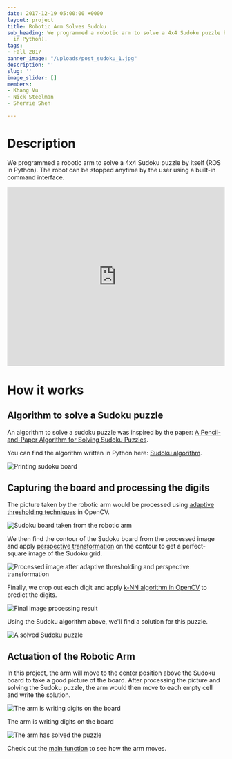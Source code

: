```yaml
---
date: 2017-12-19 05:00:00 +0000
layout: project
title: Robotic Arm Solves Sudoku
sub_heading: We programmed a robotic arm to solve a 4x4 Sudoku puzzle by itself (ROS
  in Python).
tags:
- Fall 2017
banner_image: "/uploads/post_sudoku_1.jpg"
description: ''
slug: ''
image_slider: []
members:
- Khang Vu
- Nick Steelman
- Sherrie Shen

---
```

# Description

We programmed a robotic arm to solve a 4x4 Sudoku puzzle by itself (ROS in Python). The robot can be stopped anytime by the user using a built-in command interface.

<iframe width="100%" height="415" src="https://www.youtube.com/embed/idnPBx4LdmI" frameborder="0" allow="accelerometer; autoplay; encrypted-media; gyroscope; picture-in-picture" allowfullscreen></iframe>

# How it works

## Algorithm to solve a Sudoku puzzle

An algorithm to solve a sudoku puzzle was inspired by the paper: [A Pencil-and-Paper Algorithm for Solving Sudoku Puzzles](https://www.ams.org/notices/200904/tx090400460p.pdf).

You can find the algorithm written in Python here: [Sudoku algorithm](https://github.com/olinrobotics/irl/tree/master/irl_archive/Fall_2017/sudoku_solver/scripts/sudoku_algorithm).

![Printing sudoku board](https://minhkhang1795.github.io/img/post_sudoku_6.jpg "Printing sudoku board")

## Capturing the board and processing the digits

The picture taken by the robotic arm would be processed using [adaptive thresholding techniques](https://docs.opencv.org/3.3.1/d7/d4d/tutorial_py_thresholding.html) in OpenCV.

![Sudoku board taken from the robotic arm](https://minhkhang1795.github.io/img/post_sudoku_7.jpg "Sudoku board taken from the robotic arm")

We then find the contour of the Sudoku board from the processed image and apply [perspective transformation](https://docs.opencv.org/3.0-beta/doc/py_tutorials/py_imgproc/py_geometric_transformations/py_geometric_transformations.html#perspective-transformation) on the contour to get a perfect-square image of the Sudoku grid.

![Processed image after adaptive thresholding and perspective transformation](https://minhkhang1795.github.io/img/post_sudoku_9.jpg "Processed image after adaptive thresholding and perspective transformation")

Finally, we crop out each digit and apply [k-NN algorithm in OpenCV](https://docs.opencv.org/3.0-beta/doc/py_tutorials/py_ml/py_knn/py_knn_understanding/py_knn_understanding.html#knn-in-opencv) to predict the digits.

![Final image processing result](https://minhkhang1795.github.io/img/post_sudoku_8.jpg "Final image processing result")

Using the Sudoku algorithm above, we'll find a solution for this puzzle.

![A solved Sudoku puzzle](https://minhkhang1795.github.io/img/post_sudoku_10.jpg "A solved Sudoku puzzle")

## Actuation of the Robotic Arm

In this project, the arm will move to the center position above the Sudoku board to take a good picture of the board. After processing the picture and solving the Sudoku puzzle, the arm would then move to each empty cell and write the solution.

![The arm is writing digits on the board](https://minhkhang1795.github.io/img/post_sudoku_5.jpg "The arm is writing digits on the board")

The arm is writing digits on the board

![The arm has solved the puzzle](https://minhkhang1795.github.io/img/post_sudoku_11.jpg "The arm has solved the puzzle")

Check out the [main function](https://github.com/olinrobotics/irl/blob/master/irl_archive/Fall_2017/sudoku_solver/scripts/sudoku_main.py#L358) to see how the arm moves.